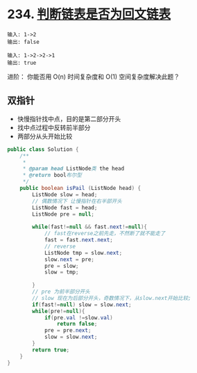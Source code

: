 # 234. [判断链表是否为回文链表](https://leetcode-cn.com/problems/palindrome-linked-list)

~~~
输入: 1->2
输出: false

输入: 1->2->2->1
输出: true
~~~

进阶：
你能否用 O(n) 时间复杂度和 O(1) 空间复杂度解决此题？

## 双指针

- 快慢指针找中点，目的是第二部分开头
- 找中点过程中反转前半部分
- 两部分从头开始比较

~~~java
public class Solution {
    /**
     * 
     * @param head ListNode类 the head
     * @return bool布尔型
     */
    public boolean isPail (ListNode head) {
        ListNode slow = head;
        // 偶数情况下 让慢指针在右半部开头
        ListNode fast = head;
        ListNode pre = null;
        
        while(fast!=null && fast.next!=null){
            // fast在reverse之前先走，不然断了就不能走了
            fast = fast.next.next;
            // reverse
            ListNode tmp = slow.next;
            slow.next = pre;
            pre = slow;
            slow = tmp;
            
        }
        // pre 为前半部分开头
        // slow 现在为后部分开头，奇数情况下，从slow.next开始比较;
        if(fast!=null) slow = slow.next;
        while(pre!=null){
            if(pre.val !=slow.val)
                return false;
            pre = pre.next;
            slow = slow.next;
        }
        return true;
    }
}
~~~

